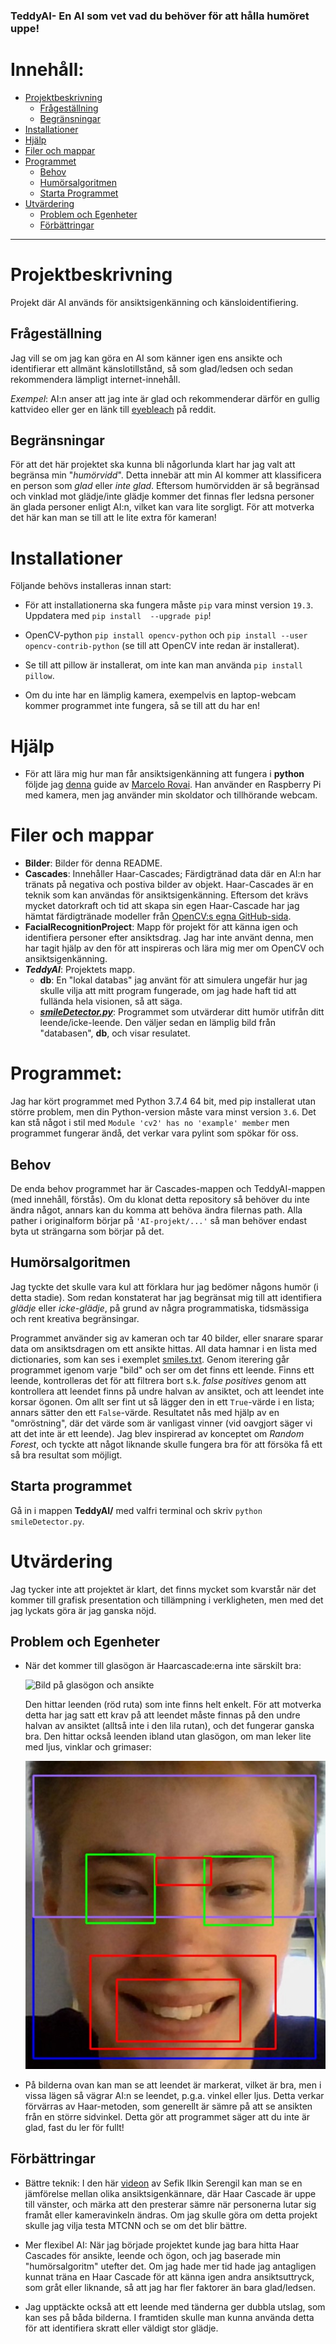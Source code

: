 ### TeddyAI- En AI som vet vad du behöver för att hålla humöret uppe!

# Innehåll:
  * [Projektbeskrivning](#Projektbeskrivning)
    * [Frågeställning](#Frågeställning)
    * [Begränsningar](#begränsningar)
  * [Installationer](#installationer)
  * [Hjälp](#hjälp)
  * [Filer och mappar](#filer-och-mappar)
  * [Programmet](#programmet)
    * [Behov](#behov)
    * [Humörsalgoritmen](#humörsalgoritmen)
    * [Starta Programmet](#starta-programmet)
  * [Utvärdering](#utvärdering)
    * [Problem och Egenheter](#problem-och-egenheter)
    * [Förbättringar](#förbättringar)
---

# Projektbeskrivning
Projekt där AI används för ansiktsigenkänning och känsloidentifiering.

## Frågeställning
Jag vill se om jag kan göra en AI som känner igen ens ansikte och identifierar ett allmänt känslotillstånd, så som glad/ledsen och sedan rekommendera lämpligt internet-innehåll. 

*Exempel*: AI:n anser att jag inte är glad och rekommenderar därför en gullig kattvideo eller ger en länk till [eyebleach](https://reddit.com/r/eyebleach) på reddit.

## Begränsningar
För att det här projektet ska kunna bli någorlunda klart har jag valt att begränsa min "*humörvidd*". Detta innebär att min AI kommer att klassificera en person som *glad* eller *inte glad*. Eftersom humörvidden är så begränsad och vinklad mot glädje/inte glädje kommer det finnas fler ledsna personer än glada personer enligt AI:n, vilket kan vara lite sorgligt. För att motverka det här kan man se till att le lite extra för kameran!

# Installationer
Följande behövs installeras innan start:
* För att installationerna ska fungera måste `pip` vara minst version `19.3`. Uppdatera med `pip install  --upgrade pip`!
  
* OpenCV-python `pip install opencv-python` och `pip install --user opencv-contrib-python` (se till att OpenCV inte redan är installerat).
  
* Se till att pillow är installerat, om inte kan man använda `pip install pillow`.

* Om du inte har en lämplig kamera, exempelvis en laptop-webcam kommer programmet inte fungera, så se till att du har en!


# Hjälp
* För att lära mig hur man får ansiktsigenkänning att fungera i **python** följde jag [denna](https://towardsdatascience.com/real-time-face-recognition-an-end-to-end-project-b738bb0f7348 "Real-Time Face Recognition: An End-To-End Project") guide av [Marcelo Rovai](https://medium.com/@rovai). Han använder en Raspberry Pi med kamera, men jag använder min skoldator och tillhörande webcam.

# Filer och mappar
* **Bilder**: Bilder för denna README.
* **Cascades**: Innehåller Haar-Cascades; Färdigtränad data där en AI:n har tränats på negativa och postiva bilder av objekt. Haar-Cascades är en teknik som kan användas för ansiktsigenkänning. Eftersom det krävs mycket datorkraft och tid att skapa sin egen Haar-Cascade har jag hämtat färdigtränade modeller från [OpenCV:s egna GitHub-sida](https://github.com/opencv/opencv/blob/master/data/haarcascades/ "GitHub OpenCV Haarcascades").
* **FacialRecognitionProject**: Mapp för projekt för att känna igen och identifiera personer efter ansiktsdrag. Jag har inte använt denna, men har tagit hjälp av den för att inspireras och lära mig mer om OpenCV och ansiktsigenkänning.
* ***TeddyAI***: Projektets mapp.
  * **db**: En "lokal databas" jag använt för att simulera ungefär hur jag skulle vilja att mitt program fungerade, om jag hade haft tid att fullända hela visionen, så att säga. 
  * ***[smileDetector.py](TeddyAI/smileDetector.py)***: Programmet som utvärderar ditt humör utifrån ditt leende/icke-leende. Den väljer sedan en lämplig bild från "databasen", **db**, och visar resulatet.

# Programmet:
Jag har kört programmet med Python 3.7.4 64 bit, med pip installerat utan större problem, men din Python-version måste vara minst version `3.6`. Det kan stå något i stil med `Module 'cv2' has no 'example' member` men programmet fungerar ändå, det verkar vara pylint som spökar för oss.

## Behov
De enda behov programmet har är Cascades-mappen och TeddyAI-mappen (med innehåll, förstås). Om du klonat detta repository så behöver du inte ändra något, annars kan du komma att behöva ändra filernas path. Alla pather i originalform börjar på `'AI-projekt/...'` så man behöver endast byta ut strängarna som börjar på det.

## Humörsalgoritmen
Jag tyckte det skulle vara kul att förklara hur jag bedömer någons humör (i detta stadie). Som redan konstaterat har jag begränsat mig till att identifiera *glädje* eller *icke-glädje*, på grund av några programmatiska, tidsmässiga och rent kreativa begränsingar. 

Programmet använder sig av kameran och tar 40 bilder, eller snarare sparar data om ansiktsdragen om ett ansikte hittas. All data hamnar i en lista med dictionaries, som kan ses i exemplet [smiles.txt](TeddyAI/smiles.txt). Genom iterering går programmet igenom varje "bild" och ser om det finns ett leende. Finns ett leende, kontrolleras det för att filtrera bort s.k. *false positives* genom att kontrollera att leendet finns på undre halvan av ansiktet, och att leendet inte korsar ögonen. Om allt ser fint ut så lägger den in ett `True`-värde i en lista; annars sätter den ett `False`-värde. Resultatet nås med hjälp av en "omröstning", där det värde som är vanligast vinner (vid oavgjort säger vi att det inte är ett leende). Jag blev inspirerad av konceptet om *Random Forest*, och tyckte att något liknande skulle fungera bra för att försöka få ett så bra resultat som möjligt.

## Starta programmet
Gå in i mappen **TeddyAI/** med valfri terminal och skriv `python smileDetector.py`.

# Utvärdering
Jag tycker inte att projektet är klart, det finns mycket som kvarstår när det kommer till grafisk presentation och tillämpning i verkligheten, men med det jag lyckats göra är jag ganska nöjd.

## Problem och Egenheter
* När det kommer till glasögon är Haarcascade:erna inte särskilt bra: 
  
  ![Bild på glasögon och ansikte](Bilder/GlasögonLeendejpg.jpg)

  Den hittar leenden (röd ruta) som inte finns helt enkelt. För att motverka detta har jag satt ett krav på att leendet måste finnas på den undre halvan av ansiktet (alltså inte i den lila rutan), och det fungerar ganska bra.
  Den hittar också leenden ibland utan glasögon, om man leker lite med ljus, vinklar och grimaser:
  
  ![Bild på ansikte utan glasögon med felmarkerade leenden](Bilder/AnsikteLeende.jpg)


* På bilderna ovan kan man se att leendet är markerat, vilket är bra, men i vissa lägen så vägrar AI:n se leendet, p.g.a. vinkel eller ljus. Detta verkar förvärras av Haar-metoden, som generellt är sämre på att se ansikten från en större sidvinkel. Detta gör att programmet säger att du inte är glad, fast du ler för fullt!

## Förbättringar
* Bättre teknik: I den här [videon](www.youtube.com/watch?v=GZ2p2hj2H5k&feature=youtu.be) av Sefik Ilkin Serengil kan man se en jämförelse mellan olika ansiktsigenkännare, där Haar Cascade är uppe till vänster, och märka att den presterar sämre när personerna lutar sig framåt eller kameravinkeln ändras. Om jag skulle göra om detta projekt skulle jag vilja testa MTCNN och se om det blir bättre.


* Mer flexibel AI: När jag började projektet kunde jag bara hitta Haar Cascades för ansikte, leende och ögon, och jag baserade min "humörsalgoritm" utefter det. Om jag hade mer tid hade jag antagligen kunnat träna en Haar Cascade för att känna igen andra ansiktsuttryck, som gråt eller liknande, så att jag har fler faktorer än bara glad/ledsen.

* Jag upptäckte också att ett leende med tänderna ger dubbla utslag, som kan ses på båda bilderna. I framtiden skulle man kunna använda detta för att identifiera skratt eller väldigt stor glädje.